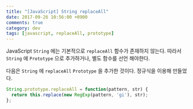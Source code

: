 ```yaml
---
title: "[JavaScript] String replaceAll"
date: 2017-09-26 10:56:00 +0900
comments: true
category: dev
tags: [javascript, replaceAll, prototype]
---
```


JavaScript `String` 에는 기본적으로 `replaceAll` 함수가 존재하지 않는다. 따라서 `String` 에 `Prototype` 으로 추가하거나, 별도 함수를 선언 해야한다.

다음은 `String` 에 `replaceAll` `Prototype` 을 추가한 것이다. 정규식을 이용해 만들었다.

```js
String.prototype.replaceAll = function(pattern, str) {
  return this.replace(new RegExp(pattern, 'gi'), str);
};
```
